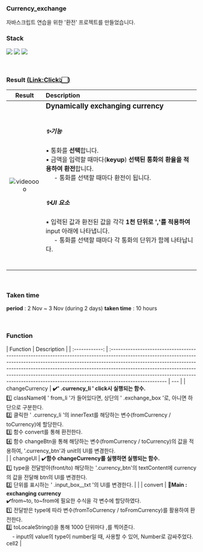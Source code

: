 <!-- project name -->

### Currency_exchange

자바스크립트 연습을 위한 '환전' 프로젝트를 만들었습니다.

<!-- Stack(기술) -->

### Stack

<p>
<!-- Code logo -->
<img src="https://img.shields.io/badge/HTML-E34F26?style=flat-square&logo=HTML5&logoColor=white"/>
<img src="https://img.shields.io/badge/CSS-1572B6?style=flat-square&logo=CSS3&logoColor=white"/>
<img src="https://img.shields.io/badge/Javascript-F7DF1E?style=flat-square&logo=JavaScript&logoColor=black"/>
</p>

<br>

### Result <a href="https://yang-ah.github.io/Currency_exchange/">(<u>Link:Click</u>👆🏻)</a>

|                                                            Result                                                             | Description                                                                                                                                                                                                                                                                                                                                                                                                                                                                             |
| :---------------------------------------------------------------------------------------------------------------------------: | :-------------------------------------------------------------------------------------------------------------------------------------------------------------------------------------------------------------------------------------------------------------------------------------------------------------------------------------------------------------------------------------------------------------------------------------------------------------------------------------- |
| <div>![videoooo](https://user-images.githubusercontent.com/97151214/200120556-8952652e-7a41-49ff-ac37-b8961588d1d6.gif)</div> | <h3 style="margin: 0;">Dynamically exchanging currency</h3> <br> <h5>✨기능</h5> ▪️ 통화를 <b>선택</b>합니다. <br>▪️ 금액을 입력할 때마다(<b>keyup</b>) <b>선택된 통화의 환율을 적용하여 환전</b>합니다. <br> &nbsp; &nbsp; &nbsp;- 통화를 선택할 때마다 환전이 됩니다. <br><br><h5>✨UI 요소</h5>▪️ 입력된 값과 환전된 값을 각각 <b>1천 단위로 ','를 적용하여</b> input 아래에 나타냅니다.<br>&nbsp; &nbsp; &nbsp;- 통화를 선택할 때마다 각 통화의 단위가 함께 나타납니다.<br><br><br> |

<br>

<!-- 기간 -->

### Taken time

<b>period</b> : 2 Nov ~ 3 Nov (during 2 days)
<b>taken time</b> : 10 hours

<br>
<!-- 아키텍쳐 -->

### Function

|    Function    | Description                                                                                                                                                                                                                                                                                                                                                                                                                    |
| :------------: | :----------------------------------------------------------------------------------------------------------------------------------------------------------------------------------------------------------------------------------------------------------------------------------------------------------------------------------------------------------------------------------------------------------------------------- | --- |
| changeCurrency | <b>✔️' .currency_li ' click시 실행되는 함수.</b> <br>1️⃣ className에 ' from_li '가 들어있다면, 상단의 ' .exchange_box '로, 아니면 하단으로 구분한다. <br>2️⃣ 클릭한 ' .currency_li '의 innerText를 해당하는 변수(fromCurrency / toCurrency)에 할당한다.<br>3️⃣ 함수 convert를 통해 환전한다. <br> 4️⃣ 함수 changeBtn을 통해 해당하는 변수(fromCurrency / toCurrency)의 값을 적용하여, '.currency_btn'과 unit의 UI를 변경한다. <br> |
|    changeUI    | ✔️<b>함수 changeCurrency를 실행하면 실행되는 함수.</b> <br> 1️⃣ type을 전달받아(front/to) 해당하는 '.currency_btn'의 textContent에 currency의 값을 전달해 btn의 UI를 변경한다.<br>2️⃣ 단위를 표시하는 ' .input_box\_\_txt '의 UI를 변경한다.                                                                                                                                                                                     |     |
|    convert     | 🌟<b>Main : exchanging currency</b> <br>✔️from~to, to~from에 필요한 수식을 각 변수에 할당하였다. <br>1️⃣ 전달받은 type에 따라 변수(fromToCurrency / toFromCurrency)를 활용하여 환전한다. <br>2️⃣ toLocaleString()을 통해 1000 단위마다 ,를 찍어준다. <br> &nbsp; &nbsp; - input의 value의 type이 number일 때, 사용할 수 있어, Number로 감싸주었다. cell2                                                                         |
